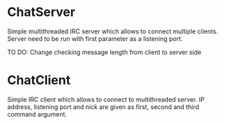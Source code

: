 # ChatServer
Simple multithreaded IRC server which allows to connect multiple clients. Server need to be run with first parameter as a listening port.

TO DO: Change checking message length from client to server side

# ChatClient
Simple IRC client which allows to connect to multithreaded server. IP address, listening port and nick are given as first, second and third command argument.
